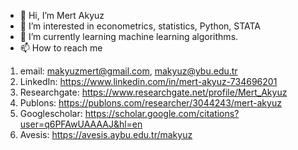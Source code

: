 - 👋 Hi, I’m Mert Akyuz
- 👀 I’m interested in econometrics, statistics, Python, STATA
- 🌱 I’m currently learning machine learning algorithms.
- 📫 How to reach me 
1) email: makyuzmert@gmail.com, makyuz@ybu.edu.tr
2) LinkedIn: https://www.linkedin.com/in/mert-akyuz-734696201
3) Researchgate: https://www.researchgate.net/profile/Mert_Akyuz
4) Publons: https://publons.com/researcher/3044243/mert-akyuz
5) Googlescholar: https://scholar.google.com/citations?user=q6PFAwUAAAAJ&hl=en
6) Avesis: https://avesis.aybu.edu.tr/makyuz
